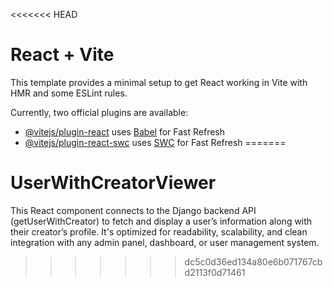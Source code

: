 <<<<<<< HEAD
# React + Vite

This template provides a minimal setup to get React working in Vite with HMR and some ESLint rules.

Currently, two official plugins are available:

- [@vitejs/plugin-react](https://github.com/vitejs/vite-plugin-react/blob/main/packages/plugin-react/README.md) uses [Babel](https://babeljs.io/) for Fast Refresh
- [@vitejs/plugin-react-swc](https://github.com/vitejs/vite-plugin-react-swc) uses [SWC](https://swc.rs/) for Fast Refresh
=======
# UserWithCreatorViewer
This React component connects to the Django backend API (getUserWithCreator) to fetch and display a user’s information along with their creator’s profile. It's optimized for readability, scalability, and clean integration with any admin panel, dashboard, or user management system.
>>>>>>> dc5c0d36ed134a80e6b071767cbd2113f0d71461
